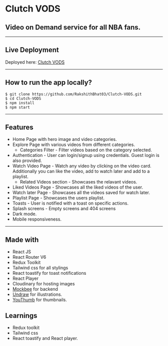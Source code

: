 # Clutch VODS

## Video on Demand service for all NBA fans.

---

## Live Deployment

Deployed here: [Clutch VODS](https://clutch-vods.netlify.app/)

---

## How to run the app locally?

```
$ git clone https://github.com/RakshithBhat03/Clutch-VODS.git
$ cd Clutch-VODS
$ npm install
$ npm start
```

---

## Features

- Home Page with hero image and video categories.
- Explore Page with various videos from different categories.
  - Categories Filter - Filter videos based on the category selected.
- Authentication - User can login/signup using credentials. Guest login is also provided.
- Watch Video Page - Watch any video by clicking on the video card. Additionally you can like the video, add to watch later and add to a playlist.
  - Related Videos section - Showcases the relavant videos.
- Liked Videos Page - Showcases all the liked videos of the user.
- Watch later Page - Showcases all the videos saved for watch later.
- Playlist Page - Showcases the users playlist.
- Toasts - User is notified with a toast on specific actions.
- Splash screens - Empty screens and 404 screens
- Dark mode.
- Mobile responsiveness.

---

## Made with

- React JS
- React Router V6
- Redux Toolkit
- Tailwind css for all stylings
- React toastify for toast notifications
- React Player
- Cloudinary for hosting images
- [Mockbee](https://mockbee.netlify.app/) for backend
- [Undraw](https://undraw.co/) for illustrations.
- [YouThumb](https://youthumb.net/) for thumbnails.

## Learnings

- Redux toolkit
- Tailwind css
- React toastify and React player.
